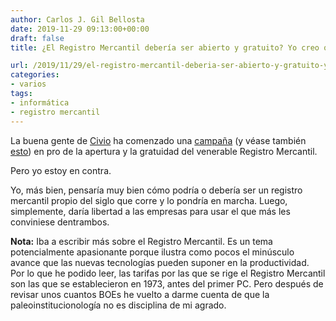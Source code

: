 ```yaml
---
author: Carlos J. Gil Bellosta
date: 2019-11-29 09:13:00+00:00
draft: false
title: ¿El Registro Mercantil debería ser abierto y gratuito? Yo creo que no.

url: /2019/11/29/el-registro-mercantil-deberia-ser-abierto-y-gratuito-yo-creo-que-no/
categories:
- varios
tags:
- informática
- registro mercantil
---
```





La buena gente de [Civio](https://civio.es/) ha comenzado una [campaña](https://civio.es/novedades/2019/11/04/queremos-que-el-registro-mercantil-sea-abierto-y-gratuito/) (y véase también [esto](https://comunidad.civio.es/t/crees-que-el-registro-mercantil-deberia-ser-abierto-y-gratuito/145)) en pro de la apertura y la gratuidad del venerable Registro Mercantil.







Pero yo estoy en contra.







Yo, más bien, pensaría muy bien cómo podría o debería ser un registro mercantil propio del siglo que corre y lo pondría en marcha. Luego, simplemente, daría libertad a las empresas para usar el que más les conviniese dentrambos.







**Nota:** Iba a escribir más sobre el Registro Mercantil. Es un tema potencialmente apasionante porque ilustra como pocos el minúsculo avance que las nuevas tecnologías pueden suponer en la productividad. Por lo que he podido leer, las tarifas por las que se rige el Registro Mercantil son las que se establecieron en 1973, antes del primer PC. Pero después de revisar unos cuantos BOEs he vuelto a darme cuenta de que la paleoinstitucionología no es disciplina de mi agrado.



